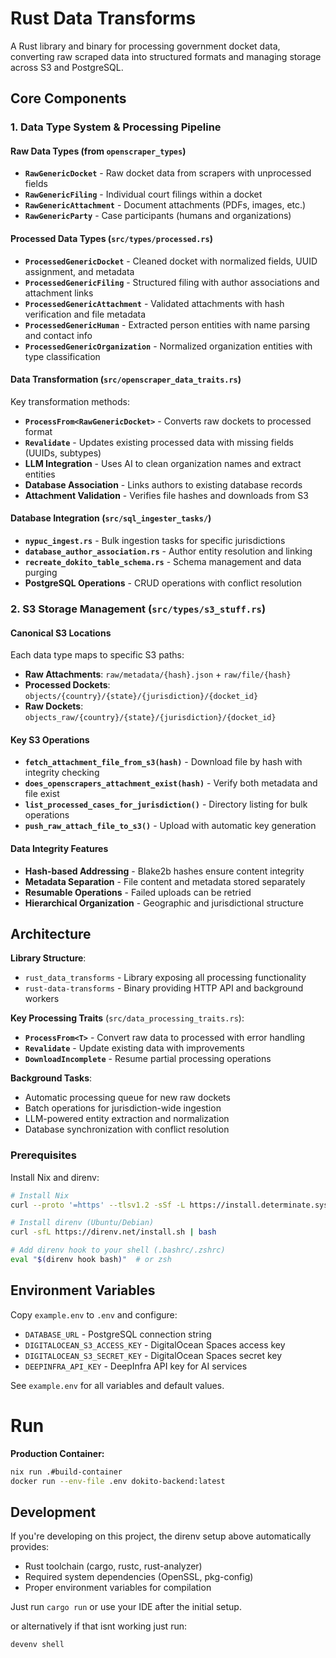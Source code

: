 # Rust Data Transforms

A Rust library and binary for processing government docket data, converting raw scraped data into structured formats and managing storage across S3 and PostgreSQL.

## Core Components

### 1. Data Type System & Processing Pipeline

#### Raw Data Types (from `openscraper_types`)
- **`RawGenericDocket`** - Raw docket data from scrapers with unprocessed fields
- **`RawGenericFiling`** - Individual court filings within a docket
- **`RawGenericAttachment`** - Document attachments (PDFs, images, etc.)
- **`RawGenericParty`** - Case participants (humans and organizations)

#### Processed Data Types (`src/types/processed.rs`)
- **`ProcessedGenericDocket`** - Cleaned docket with normalized fields, UUID assignment, and metadata
- **`ProcessedGenericFiling`** - Structured filing with author associations and attachment links
- **`ProcessedGenericAttachment`** - Validated attachments with hash verification and file metadata
- **`ProcessedGenericHuman`** - Extracted person entities with name parsing and contact info
- **`ProcessedGenericOrganization`** - Normalized organization entities with type classification

#### Data Transformation (`src/openscraper_data_traits.rs`)
Key transformation methods:
- **`ProcessFrom<RawGenericDocket>`** - Converts raw dockets to processed format
- **`Revalidate`** - Updates existing processed data with missing fields (UUIDs, subtypes)
- **LLM Integration** - Uses AI to clean organization names and extract entities
- **Database Association** - Links authors to existing database records
- **Attachment Validation** - Verifies file hashes and downloads from S3

#### Database Integration (`src/sql_ingester_tasks/`)
- **`nypuc_ingest.rs`** - Bulk ingestion tasks for specific jurisdictions
- **`database_author_association.rs`** - Author entity resolution and linking
- **`recreate_dokito_table_schema.rs`** - Schema management and data purging
- **PostgreSQL Operations** - CRUD operations with conflict resolution

### 2. S3 Storage Management (`src/types/s3_stuff.rs`)

#### Canonical S3 Locations
Each data type maps to specific S3 paths:
- **Raw Attachments**: `raw/metadata/{hash}.json` + `raw/file/{hash}`
- **Processed Dockets**: `objects/{country}/{state}/{jurisdiction}/{docket_id}`
- **Raw Dockets**: `objects_raw/{country}/{state}/{jurisdiction}/{docket_id}`

#### Key S3 Operations
- **`fetch_attachment_file_from_s3(hash)`** - Download file by hash with integrity checking
- **`does_openscrapers_attachment_exist(hash)`** - Verify both metadata and file exist
- **`list_processed_cases_for_jurisdiction()`** - Directory listing for bulk operations
- **`push_raw_attach_file_to_s3()`** - Upload with automatic key generation

#### Data Integrity Features
- **Hash-based Addressing** - Blake2b hashes ensure content integrity
- **Metadata Separation** - File content and metadata stored separately
- **Resumable Operations** - Failed uploads can be retried
- **Hierarchical Organization** - Geographic and jurisdictional structure

## Architecture

**Library Structure**:
- `rust_data_transforms` - Library exposing all processing functionality
- `rust-data-transforms` - Binary providing HTTP API and background workers

**Key Processing Traits** (`src/data_processing_traits.rs`):
- **`ProcessFrom<T>`** - Convert raw data to processed with error handling
- **`Revalidate`** - Update existing data with improvements
- **`DownloadIncomplete`** - Resume partial processing operations

**Background Tasks**:
- Automatic processing queue for new raw dockets
- Batch operations for jurisdiction-wide ingestion
- LLM-powered entity extraction and normalization
- Database synchronization with conflict resolution

### Prerequisites

Install Nix and direnv:

```bash
# Install Nix
curl --proto '=https' --tlsv1.2 -sSf -L https://install.determinate.systems/nix | sh -s -- install

# Install direnv (Ubuntu/Debian)
curl -sfL https://direnv.net/install.sh | bash

# Add direnv hook to your shell (.bashrc/.zshrc)
eval "$(direnv hook bash)"  # or zsh
```

## Environment Variables

Copy `example.env` to `.env` and configure:

- `DATABASE_URL` - PostgreSQL connection string
- `DIGITALOCEAN_S3_ACCESS_KEY` - DigitalOcean Spaces access key
- `DIGITALOCEAN_S3_SECRET_KEY` - DigitalOcean Spaces secret key
- `DEEPINFRA_API_KEY` - DeepInfra API key for AI services

See `example.env` for all variables and default values.

# Run

**Production Container:**

```bash
nix run .#build-container
docker run --env-file .env dokito-backend:latest
```

## Development

If you're developing on this project, the direnv setup above automatically provides:

- Rust toolchain (cargo, rustc, rust-analyzer)
- Required system dependencies (OpenSSL, pkg-config)
- Proper environment variables for compilation

Just run `cargo run` or use your IDE after the initial setup.

or alternatively if that isnt working just run:

```bash
devenv shell
```
